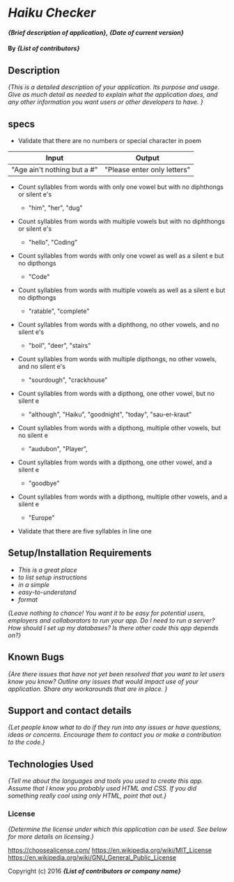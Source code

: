 # _Haiku Checker_

#### _{Brief description of application}, {Date of current version}_

#### By _**{List of contributors}**_

## Description

_{This is a detailed description of your application. Its purpose and usage.  Give as much detail as needed to explain what the application does, and any other information you want users or other developers to have. }_

## specs

* Validate that there are no numbers or special character in poem

| Input | Output  |
| :---: | :-----: |
| "Age ain't nothing but a #" | "Please enter only letters"|

* Count syllables from words with only one vowel but with no diphthongs or silent e's
  * "him", "her", "dug"
* Count syllables from words with multiple vowels but with no diphthongs or silent e's
  * "hello", "Coding"
* Count syllables from words with only one vowel as well as a silent e but no dipthongs
  * "Code"
* Count syllables from words with multiple vowels as well as a silent e but no dipthongs
  * "ratable", "complete"
* Count syllables from words with a diphthong, no other vowels, and no silent e's
  * "boil", "deer", "stairs"
* Count syllables from words with multiple dipthongs, no other vowels, and no silent e's
  * "sourdough", "crackhouse"
* Count syllables from words with a dipthong, one other vowel, but no silent e
  * "although", "Haiku", "goodnight", "today", "sau-er-kraut"
* Count syllables from words with a dipthong, multiple other vowels, but no silent e
  * "audubon", "Player", 
* Count syllables from words with a dipthong, one other vowel, and a silent e
  * "goodbye"
* Count syllables from words with a dipthong, multiple other vowels, and a silent e
  * "Europe"

* Validate that there are five syllables in line one


## Setup/Installation Requirements

* _This is a great place_
* _to list setup instructions_
* _in a simple_
* _easy-to-understand_
* _format_

_{Leave nothing to chance! You want it to be easy for potential users, employers and collaborators to run your app. Do I need to run a server? How should I set up my databases? Is there other code this app depends on?}_

## Known Bugs

_{Are there issues that have not yet been resolved that you want to let users know you know?  Outline any issues that would impact use of your application.  Share any workarounds that are in place. }_

## Support and contact details

_{Let people know what to do if they run into any issues or have questions, ideas or concerns.  Encourage them to contact you or make a contribution to the code.}_

## Technologies Used

_{Tell me about the languages and tools you used to create this app. Assume that I know you probably used HTML and CSS. If you did something really cool using only HTML, point that out.}_

### License

*{Determine the license under which this application can be used.  See below for more details on licensing.}*

https://choosealicense.com/
https://en.wikipedia.org/wiki/MIT_License
https://en.wikipedia.org/wiki/GNU_General_Public_License

Copyright (c) 2016 **_{List of contributors or company name}_**